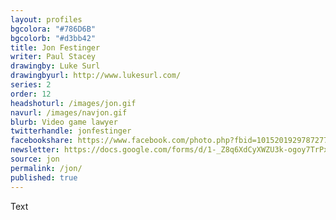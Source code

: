 ```yaml
---
layout: profiles
bgcolora: "#786D6B"
bgcolorb: "#d3bb42"
title: Jon Festinger
writer: Paul Stacey
drawingby: Luke Surl
drawingbyurl: http://www.lukesurl.com/
series: 2
order: 12
headshoturl: /images/jon.gif
navurl: /images/navjon.gif
blurb: Video game lawyer
twitterhandle: jonfestinger
facebookshare: https://www.facebook.com/photo.php?fbid=10152019297872777
newsletter: https://docs.google.com/forms/d/1-_Z8q6XdCyXWZU3k-ogoy7TrPxhSN7nYHPvjj0MwogA/viewform?entry.239708838=Team+Open+-+Thomas&entry.1860916380&entry.1017428125&entry.1257771276
source: jon
permalink: /jon/
published: true
---
```


Text